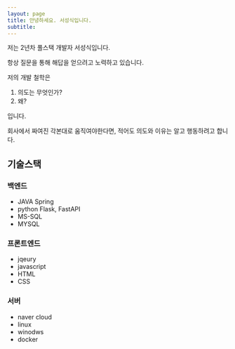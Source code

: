 ```yaml
---
layout: page
title: 안녕하세요. 서성식입니다.
subtitle: 
---
```


저는 2년차 풀스택 개발자 서성식입니다.

항상 질문을 통해 해답을 얻으려고 노력하고 있습니다. 

저의 개발 철학은 

1. 의도는 무엇인가?
2. 왜?

입니다.

회사에서 짜여진 각본대로 움직여야한다면, 적어도 의도와 이유는 알고 행동하려고 합니다.


## 기술스택

### 백엔드
- JAVA Spring 
- python Flask, FastAPI
- MS-SQL
- MYSQL

### 프론트엔드
- jqeury
- javascript
- HTML
- CSS

### 서버
- naver cloud
- linux
- winodws
- docker
